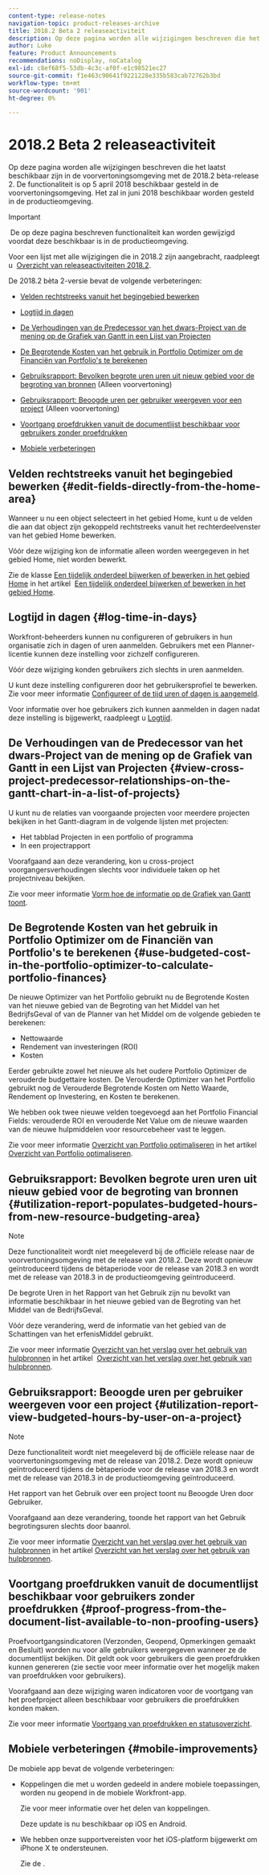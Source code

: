 ```yaml
---
content-type: release-notes
navigation-topic: product-releases-archive
title: 2018.2 Beta 2 releaseactiviteit
description: Op deze pagina worden alle wijzigingen beschreven die het laatst beschikbaar zijn in de voorvertoningsomgeving met de 2018.2 bèta-release 2. De functionaliteit is op 5 april 2018 beschikbaar gesteld in de voorvertoningsomgeving. Het zal in juni 2018 beschikbaar worden gesteld in de productieomgeving.
author: Luke
feature: Product Announcements
recommendations: noDisplay, noCatalog
exl-id: c8ef68f5-53db-4c3c-af0f-e1c98521ec27
source-git-commit: f1e463c90641f9221228e335b583cab72762b3bd
workflow-type: tm+mt
source-wordcount: '901'
ht-degree: 0%

---
```


# 2018.2 Beta 2 releaseactiviteit

Op deze pagina worden alle wijzigingen beschreven die het laatst beschikbaar zijn in de voorvertoningsomgeving met de 2018.2 bèta-release 2. De functionaliteit is op 5 april 2018 beschikbaar gesteld in de voorvertoningsomgeving. Het zal in juni 2018 beschikbaar worden gesteld in de productieomgeving.

>[!IMPORTANT]
>
> De op deze pagina beschreven functionaliteit kan worden gewijzigd voordat deze beschikbaar is in de productieomgeving.

Voor een lijst met alle wijzigingen die in 2018.2 zijn aangebracht, raadpleegt u  [Overzicht van releaseactiviteiten 2018.2](../../../../product-announcements/product-releases/quarterly-release-archive/2018.2-release-activity/2018-2-release-activity-overview.md).

De 2018.2 bèta 2-versie bevat de volgende verbeteringen:

* [Velden rechtstreeks vanuit het begingebied bewerken](#edit-fields-directly-from-the-home-area)
* [Logtijd in dagen](#log-time-in-days)
* [De Verhoudingen van de Predecessor van het dwars-Project van de mening op de Grafiek van Gantt in een Lijst van Projecten](#view-cross-project-predecessor-relationships-on-the-gantt-chart-in-a-list-of-projects)
* [De Begrotende Kosten van het gebruik in Portfolio Optimizer om de Financiën van Portfolio&#39;s te berekenen](#use-budgeted-cost-in-the-portfolio-optimizer-to-calculate-portfolio-finances)
* [Gebruiksrapport: Bevolken begrote uren uren uit nieuw gebied voor de begroting van bronnen](#utilization-report-populates-budgeted-hours-from-new-resource-budgeting-area) (Alleen voorvertoning)

* [Gebruiksrapport: Beoogde uren per gebruiker weergeven voor een project](#utilization-report-view-budgeted-hours-by-user-on-a-project) (Alleen voorvertoning)

* [Voortgang proefdrukken vanuit de documentlijst beschikbaar voor gebruikers zonder proefdrukken](#proof-progress-from-the-document-list-available-to-non-proofing-users)
* [Mobiele verbeteringen](#mobile-improvements)

## Velden rechtstreeks vanuit het begingebied bewerken {#edit-fields-directly-from-the-home-area}

Wanneer u nu een object selecteert in het gebied Home, kunt u de velden die aan dat object zijn gekoppeld rechtstreeks vanuit het rechterdeelvenster van het gebied Home bewerken. 

Vóór deze wijziging kon de informatie alleen worden weergegeven in het gebied Home, niet worden bewerkt.

Zie de klasse [Een tijdelijk onderdeel bijwerken of bewerken in het gebied Home](../../../../workfront-basics/using-home/using-the-home-area/update-and-edit-work-item-home.md) in het artikel  [Een tijdelijk onderdeel bijwerken of bewerken in het gebied Home](../../../../workfront-basics/using-home/using-the-home-area/update-and-edit-work-item-home.md).

## Logtijd in dagen {#log-time-in-days}

Workfront-beheerders kunnen nu configureren of gebruikers in hun organisatie zich in dagen of uren aanmelden. Gebruikers met een Planner-licentie kunnen deze instelling voor zichzelf configureren.

Vóór deze wijziging konden gebruikers zich slechts in uren aanmelden.

U kunt deze instelling configureren door het gebruikersprofiel te bewerken. Zie voor meer informatie [Configureer of de tijd uren of dagen is aangemeld](../../../../timesheets/config-timesheet-prefs/config-time-logged-hrs-days.md).

Voor informatie over hoe gebruikers zich kunnen aanmelden in dagen nadat deze instelling is bijgewerkt, raadpleegt u [Logtijd](../../../../timesheets/create-and-manage-timesheets/log-time.md).

## De Verhoudingen van de Predecessor van het dwars-Project van de mening op de Grafiek van Gantt in een Lijst van Projecten {#view-cross-project-predecessor-relationships-on-the-gantt-chart-in-a-list-of-projects}

U kunt nu de relaties van voorgaande projecten voor meerdere projecten bekijken in het Gantt-diagram in de volgende lijsten met projecten:

* Het tabblad Projecten in een portfolio of programma
* In een projectrapport

Voorafgaand aan deze verandering, kon u cross-project voorgangersverhoudingen slechts voor individuele taken op het projectniveau bekijken.

Zie voor meer informatie [Vorm hoe de informatie op de Grafiek van Gantt toont](../../../../manage-work/gantt-chart/use-the-gantt-chart/configure-info-on-gantt-chart.md). 

## De Begrotende Kosten van het gebruik in Portfolio Optimizer om de Financiën van Portfolio&#39;s te berekenen {#use-budgeted-cost-in-the-portfolio-optimizer-to-calculate-portfolio-finances}

De nieuwe Optimizer van het Portfolio gebruikt nu de Begrotende Kosten van het nieuwe gebied van de Begroting van het Middel van het BedrijfsGeval of van de Planner van het Middel om de volgende gebieden te berekenen:

* Nettowaarde
* Rendement van investeringen (ROI)
* Kosten

Eerder gebruikte zowel het nieuwe als het oudere Portfolio Optimizer de verouderde budgettaire kosten. De Verouderde Optimizer van het Portfolio gebruikt nog de Verouderde Begrotende Kosten om Netto Waarde, Rendement op Investering, en Kosten te berekenen.

We hebben ook twee nieuwe velden toegevoegd aan het Portfolio Financial Fields: verouderde ROI en verouderde Net Value om de nieuwe waarden van de nieuwe hulpmiddelen voor resourcebeheer vast te leggen.

Zie voor meer informatie [Overzicht van Portfolio optimaliseren](../../../../manage-work/portfolios/portfolio-optimizer/portfolio-optimizer-overview.md) in het artikel  [Overzicht van Portfolio optimaliseren](../../../../manage-work/portfolios/portfolio-optimizer/portfolio-optimizer-overview.md).

## Gebruiksrapport: Bevolken begrote uren uren uit nieuw gebied voor de begroting van bronnen {#utilization-report-populates-budgeted-hours-from-new-resource-budgeting-area}

>[!NOTE]
>
>Deze functionaliteit wordt niet meegeleverd bij de officiële release naar de voorvertoningsomgeving met de release van 2018.2. Deze wordt opnieuw geïntroduceerd tijdens de bètaperiode voor de release van 2018.3 en wordt met de release van 2018.3 in de productieomgeving geïntroduceerd. 

De begrote Uren in het Rapport van het Gebruik zijn nu bevolkt van informatie beschikbaar in het nieuwe gebied van de Begroting van het Middel van de BedrijfsGeval.

Vóór deze verandering, werd de informatie van het gebied van de Schattingen van het erfenisMiddel gebruikt.

Zie voor meer informatie [Overzicht van het verslag over het gebruik van hulpbronnen](../../../../reports-and-dashboards/reports/using-built-in-reports/resource-utilization-report.md) in het artikel  [Overzicht van het verslag over het gebruik van hulpbronnen](../../../../reports-and-dashboards/reports/using-built-in-reports/resource-utilization-report.md).

## Gebruiksrapport: Beoogde uren per gebruiker weergeven voor een project {#utilization-report-view-budgeted-hours-by-user-on-a-project}

>[!NOTE]
>
>Deze functionaliteit wordt niet meegeleverd bij de officiële release naar de voorvertoningsomgeving met de release van 2018.2. Deze wordt opnieuw geïntroduceerd tijdens de bètaperiode voor de release van 2018.3 en wordt met de release van 2018.3 in de productieomgeving geïntroduceerd. 

Het rapport van het Gebruik over een project toont nu Beoogde Uren door Gebruiker.

Voorafgaand aan deze verandering, toonde het rapport van het Gebruik begrotingsuren slechts door baanrol. 

Zie voor meer informatie [Overzicht van het verslag over het gebruik van hulpbronnen](../../../../reports-and-dashboards/reports/using-built-in-reports/resource-utilization-report.md) in het artikel [Overzicht van het verslag over het gebruik van hulpbronnen](../../../../reports-and-dashboards/reports/using-built-in-reports/resource-utilization-report.md).

## Voortgang proefdrukken vanuit de documentlijst beschikbaar voor gebruikers zonder proefdrukken {#proof-progress-from-the-document-list-available-to-non-proofing-users}

Proefvoortgangsindicatoren (Verzonden, Geopend, Opmerkingen gemaakt en Besluit) worden nu voor alle gebruikers weergegeven wanneer ze de documentlijst bekijken. Dit geldt ook voor gebruikers die geen proefdrukken kunnen genereren (zie sectie voor meer informatie over het mogelijk maken van proefdrukken voor gebruikers).

Voorafgaand aan deze wijziging waren indicatoren voor de voortgang van het proefproject alleen beschikbaar voor gebruikers die proefdrukken konden maken.

Zie voor meer informatie [Voortgang van proefdrukken en statusoverzicht](../../../../review-and-approve-work/proofing/proofing-overview/view-progress-status-proof.md).

## Mobiele verbeteringen {#mobile-improvements}

De mobiele app bevat de volgende verbeteringen:

* Koppelingen die met u worden gedeeld in andere mobiele toepassingen, worden nu geopend in de mobiele Workfront-app.

  Zie voor meer informatie over het delen van koppelingen.

  Deze update is nu beschikbaar op iOS en Android.

* We hebben onze supportvereisten voor het iOS-platform bijgewerkt om iPhone X te ondersteunen.

  Zie de . 
